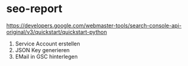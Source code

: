 # seo-report
https://developers.google.com/webmaster-tools/search-console-api-original/v3/quickstart/quickstart-python
1. Service Account erstellen
2. JSON Key generieren
3. EMail in GSC hinterlegen
